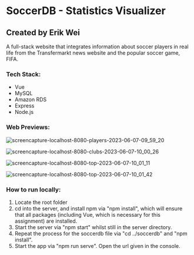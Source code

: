 # SoccerDB - Statistics Visualizer
## Created by Erik Wei
A full-stack website that integrates information about soccer players in real life from the Transfermarkt news website and the popular soccer game, FIFA.

### Tech Stack:
- Vue
- MySQL
- Amazon RDS
- Express
- Node.js

### Web Previews:
![screencapture-localhost-8080-players-2023-06-07-09_59_20](https://github.com/tonyjongyoonan/soccerdb/assets/97144786/75798804-6c53-42bb-9776-7b5addf2e363)

![screencapture-localhost-8080-clubs-2023-06-07-10_00_26](https://github.com/tonyjongyoonan/soccerdb/assets/97144786/39bec1d2-0456-4cea-8093-1f52b0686d4c)

![screencapture-localhost-8080-top-2023-06-07-10_01_11](https://github.com/tonyjongyoonan/soccerdb/assets/97144786/111b7a08-238a-41a4-96ff-0f8f011593d7)

![screencapture-localhost-8080-top-2023-06-07-10_01_42](https://github.com/tonyjongyoonan/soccerdb/assets/97144786/7fd75b87-f257-4f5f-b9d1-d8e8054d9caa)


### How to run locally:
1. Locate the root folder
2. cd into the server, and install npm via "npm install", which will ensure that all packages (including Vue, which is necessary for this assignment) are installed.
3. Start the server via "npm start" whilst still in the server directory.
4. Repeat the process for the soccerdb file via "cd ../soccerdb" and "npm install".
5. Start the app via "npm run serve". Open the url given in the console.
